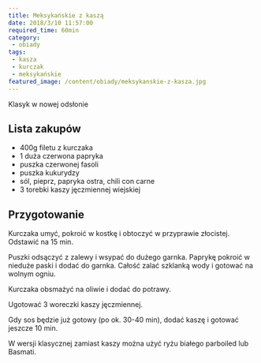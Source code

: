 ```yaml
---
title: Meksykańskie z kaszą
date: 2018/3/10 11:57:00
required_time: 60min
category:
 - obiady
tags:
 - kasza
 - kurczak
 - meksykańskie
featured_image: /content/obiady/meksykanskie-z-kasza.jpg
---
```


Klasyk w nowej odsłonie

<!-- more -->

## Lista zakupów

- 400g filetu z kurczaka
- 1 duża czerwona papryka
- puszka czerwonej fasoli
- puszka kukurydzy
- sól, pieprz, papryka ostra, chili con carne
- 3 torebki kaszy jęczmiennej wiejskiej

## Przygotowanie

Kurczaka umyć, pokroić w kostkę i obtoczyć w przyprawie złocistej. Odstawić na 15 min.

Puszki odsączyć z zalewy i wsypać do dużego garnka.
Paprykę pokroić w nieduże paski i dodać do garnka.
Całość zalać szklanką wody i gotować na wolnym ogniu.

Kurczaka obsmażyć na oliwie i dodać do potrawy.

Ugotować 3 woreczki kaszy jęczmiennej.

Gdy sos będzie już gotowy (po ok. 30-40 min), dodać kaszę i gotować jeszcze 10 min.

W wersji klasycznej zamiast kaszy można użyć ryżu białego parboiled lub Basmati.


